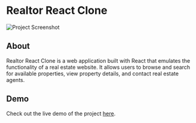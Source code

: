 # Realtor React Clone

![Project Screenshot]()

## About

Realtor React Clone is a web application built with React that emulates the functionality of a real estate website. It allows users to browse and search for available properties, view property details, and contact real estate agents.

## Demo

Check out the live demo of the project [here](https://realtor-react-clone-delta.vercel.app).
